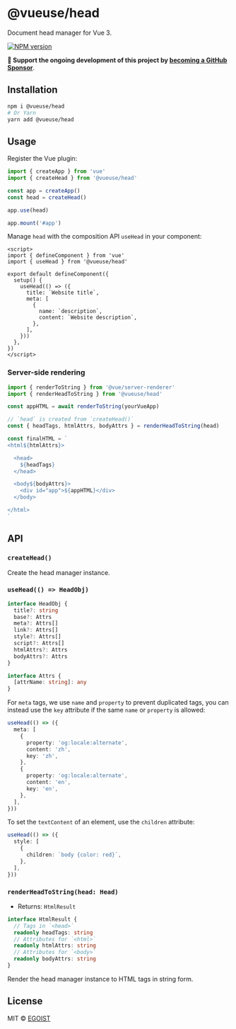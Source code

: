 # @vueuse/head

Document head manager for Vue 3.

[![NPM version](https://img.shields.io/npm/v/@vueuse/head?color=a1b858)](https://www.npmjs.com/package/@vueuse/head)

**💛 Support the ongoing development of this project by [becoming a GitHub Sponsor](https://github.com/sponsors/egoist)**.

## Installation

```bash
npm i @vueuse/head
# Or Yarn
yarn add @vueuse/head
```

## Usage

Register the Vue plugin:

```ts
import { createApp } from 'vue'
import { createHead } from '@vueuse/head'

const app = createApp()
const head = createHead()

app.use(head)

app.mount('#app')
```

Manage `head` with the composition API `useHead` in your component:

```vue
<script>
import { defineComponent } from 'vue'
import { useHead } from '@vueuse/head'

export default defineComponent({
  setup() {
    useHead(() => ({
      title: `Website title`,
      meta: [
        {
          name: `description`,
          content: `Website description`,
        },
      ],
    }))
  },
})
</script>
```

### Server-side rendering

```ts
import { renderToString } from '@vue/server-renderer'
import { renderHeadToString } from '@vueuse/head'

const appHTML = await renderToString(yourVueApp)

// `head` is created from `createHead()`
const { headTags, htmlAttrs, bodyAttrs } = renderHeadToString(head)

const finalHTML = `
<html${htmlAttrs}>

  <head>
    ${headTags}
  </head>

  <body${bodyAttrs}>
    <div id="app">${appHTML}</div>
  </body>

</html>
`
```

## API

### `createHead()`

Create the head manager instance.

### `useHead(() => HeadObj)`

```ts
interface HeadObj {
  title?: string
  base?: Attrs
  meta?: Attrs[]
  link?: Attrs[]
  style?: Attrs[]
  script?: Attrs[]
  htmlAttrs?: Attrs
  bodyAttrs?: Attrs
}

interface Attrs {
  [attrName: string]: any
}
```

For `meta` tags, we use `name` and `property` to prevent duplicated tags, you can instead use the `key` attribute if the same `name` or `property` is allowed:

```ts
useHead(() => ({
  meta: [
    {
      property: 'og:locale:alternate',
      content: 'zh',
      key: 'zh',
    },
    {
      property: 'og:locale:alternate',
      content: 'en',
      key: 'en',
    },
  ],
}))
```

To set the `textContent` of an element, use the `children` attribute:

```ts
useHead(() => ({
  style: [
    {
      children: `body {color: red}`,
    },
  ],
}))
```

### `renderHeadToString(head: Head)`

- Returns: `HtmlResult`

```ts
interface HtmlResult {
  // Tags in `<head>`
  readonly headTags: string
  // Attributes for `<html>`
  readonly htmlAttrs: string
  // Attributes for `<body>`
  readonly bodyAttrs: string
}
```

Render the head manager instance to HTML tags in string form.

## License

MIT &copy; [EGOIST](https://egoist.sh)
